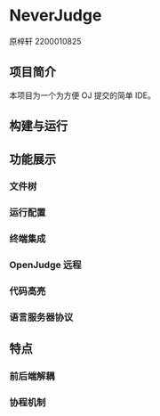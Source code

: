 # NeverJudge

原梓轩 2200010825

## 项目简介

本项目为一个为方便 OJ 提交的简单 IDE。

## 构建与运行

## 功能展示

### 文件树

### 运行配置

### 终端集成

### OpenJudge 远程

### 代码高亮

### 语言服务器协议

## 特点

### 前后端解耦

### 协程机制
